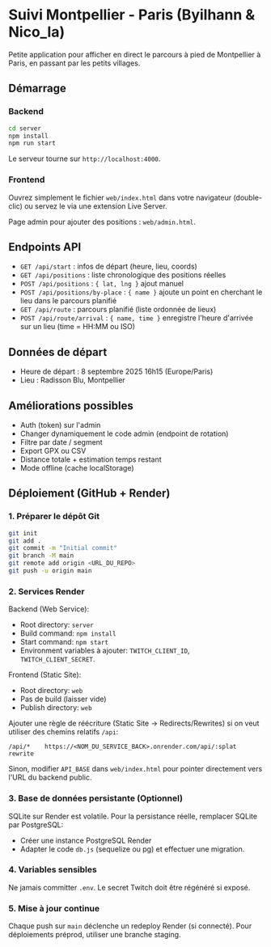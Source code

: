 # Suivi Montpellier - Paris (Byilhann & Nico_la)

Petite application pour afficher en direct le parcours à pied de Montpellier à Paris, en passant par les petits villages.

## Démarrage

### Backend
```bash
cd server
npm install
npm run start
```
Le serveur tourne sur `http://localhost:4000`.

### Frontend
Ouvrez simplement le fichier `web/index.html` dans votre navigateur (double-clic) ou servez le via une extension Live Server.

Page admin pour ajouter des positions : `web/admin.html`.

## Endpoints API
- `GET /api/start` : infos de départ (heure, lieu, coords)
- `GET /api/positions` : liste chronologique des positions réelles
- `POST /api/positions` : `{ lat, lng }` ajout manuel
- `POST /api/positions/by-place` : `{ name }` ajoute un point en cherchant le lieu dans le parcours planifié
- `GET /api/route` : parcours planifié (liste ordonnée de lieux)
 - `POST /api/route/arrival` : `{ name, time }` enregistre l'heure d'arrivée sur un lieu (time = HH:MM ou ISO)

## Données de départ
- Heure de départ : 8 septembre 2025 16h15 (Europe/Paris)
- Lieu : Radisson Blu, Montpellier

## Améliorations possibles
- Auth (token) sur l'admin
 - Changer dynamiquement le code admin (endpoint de rotation)
- Filtre par date / segment
- Export GPX ou CSV
- Distance totale + estimation temps restant
- Mode offline (cache localStorage)

## Déploiement (GitHub + Render)

### 1. Préparer le dépôt Git
```bash
git init
git add .
git commit -m "Initial commit"
git branch -M main
git remote add origin <URL_DU_REPO>
git push -u origin main
```

### 2. Services Render

Backend (Web Service):
- Root directory: `server`
- Build command: `npm install`
- Start command: `npm start`
- Environment variables à ajouter: `TWITCH_CLIENT_ID`, `TWITCH_CLIENT_SECRET`.

Frontend (Static Site):
- Root directory: `web`
- Pas de build (laisser vide)
- Publish directory: `web`

Ajouter une règle de réécriture (Static Site -> Redirects/Rewrites) si on veut utiliser des chemins relatifs `/api`:
```
/api/*    https://<NOM_DU_SERVICE_BACK>.onrender.com/api/:splat   rewrite
```
Sinon, modifier `API_BASE` dans `web/index.html` pour pointer directement vers l'URL du backend public.

### 3. Base de données persistante (Optionnel)
SQLite sur Render est volatile. Pour la persistance réelle, remplacer SQLite par PostgreSQL:
- Créer une instance PostgreSQL Render
- Adapter le code `db.js` (sequelize ou pg) et effectuer une migration.

### 4. Variables sensibles
Ne jamais committer `.env`. Le secret Twitch doit être régénéré si exposé.

### 5. Mise à jour continue
Chaque push sur `main` déclenche un redeploy Render (si connecté). Pour déploiements préprod, utiliser une branche staging.

